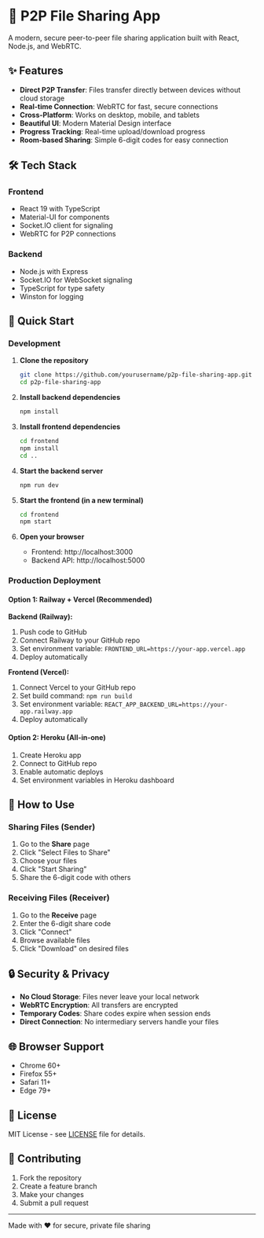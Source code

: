 # 🚀 P2P File Sharing App

A modern, secure peer-to-peer file sharing application built with React, Node.js, and WebRTC.

## ✨ Features

- **Direct P2P Transfer**: Files transfer directly between devices without cloud storage
- **Real-time Connection**: WebRTC for fast, secure connections
- **Cross-Platform**: Works on desktop, mobile, and tablets
- **Beautiful UI**: Modern Material Design interface
- **Progress Tracking**: Real-time upload/download progress
- **Room-based Sharing**: Simple 6-digit codes for easy connection

## 🛠️ Tech Stack

### Frontend
- React 19 with TypeScript
- Material-UI for components
- Socket.IO client for signaling
- WebRTC for P2P connections

### Backend
- Node.js with Express
- Socket.IO for WebSocket signaling
- TypeScript for type safety
- Winston for logging

## 🚀 Quick Start

### Development

1. **Clone the repository**
   ```bash
   git clone https://github.com/yourusername/p2p-file-sharing-app.git
   cd p2p-file-sharing-app
   ```

2. **Install backend dependencies**
   ```bash
   npm install
   ```

3. **Install frontend dependencies**
   ```bash
   cd frontend
   npm install
   cd ..
   ```

4. **Start the backend server**
   ```bash
   npm run dev
   ```

5. **Start the frontend (in a new terminal)**
   ```bash
   cd frontend
   npm start
   ```

6. **Open your browser**
   - Frontend: http://localhost:3000
   - Backend API: http://localhost:5000

### Production Deployment

#### Option 1: Railway + Vercel (Recommended)

**Backend (Railway):**
1. Push code to GitHub
2. Connect Railway to your GitHub repo
3. Set environment variable: `FRONTEND_URL=https://your-app.vercel.app`
4. Deploy automatically

**Frontend (Vercel):**
1. Connect Vercel to your GitHub repo
2. Set build command: `npm run build`
3. Set environment variable: `REACT_APP_BACKEND_URL=https://your-app.railway.app`
4. Deploy automatically

#### Option 2: Heroku (All-in-one)
1. Create Heroku app
2. Connect to GitHub repo
3. Enable automatic deploys
4. Set environment variables in Heroku dashboard

## 📱 How to Use

### Sharing Files (Sender)
1. Go to the **Share** page
2. Click "Select Files to Share"
3. Choose your files
4. Click "Start Sharing"
5. Share the 6-digit code with others

### Receiving Files (Receiver)
1. Go to the **Receive** page
2. Enter the 6-digit share code
3. Click "Connect"
4. Browse available files
5. Click "Download" on desired files

## 🔒 Security & Privacy

- **No Cloud Storage**: Files never leave your local network
- **WebRTC Encryption**: All transfers are encrypted
- **Temporary Codes**: Share codes expire when session ends
- **Direct Connection**: No intermediary servers handle your files

## 🌐 Browser Support

- Chrome 60+
- Firefox 55+
- Safari 11+
- Edge 79+

## 📄 License

MIT License - see [LICENSE](LICENSE) file for details.

## 🤝 Contributing

1. Fork the repository
2. Create a feature branch
3. Make your changes
4. Submit a pull request

---

Made with ❤️ for secure, private file sharing